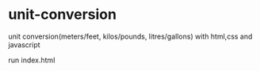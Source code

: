 # unit-conversion
unit conversion(meters/feet, kilos/pounds, litres/gallons) with html,css and javascript

run index.html
